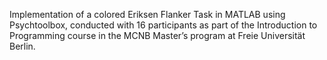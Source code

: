 Implementation of a colored Eriksen Flanker Task in MATLAB using Psychtoolbox, conducted with 16 participants as part of the Introduction to Programming course in the MCNB Master’s program at Freie Universität Berlin.
